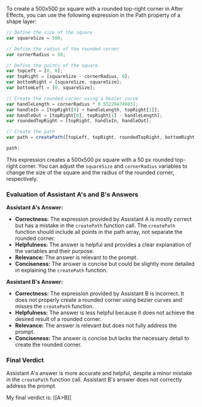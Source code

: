 
To create a 500x500 px square with a rounded top-right corner in After Effects, you can use the following expression in the Path property of a shape layer:

```javascript
// Define the size of the square
var squareSize = 500;

// Define the radius of the rounded corner
var cornerRadius = 50;

// Define the points of the square
var topLeft = [0, 0];
var topRight = [squareSize - cornerRadius, 0];
var bottomRight = [squareSize, squareSize];
var bottomLeft = [0, squareSize];

// Create the rounded corner using a bezier curve
var handleLength = cornerRadius * 0.552284749831;
var handleIn = [topRight[0] + handleLength, topRight[1]];
var handleOut = [topRight[0], topRight[1] - handleLength];
var roundedTopRight = [topRight, handleIn, handleOut];

// Create the path
var path = createPath([topLeft, topRight, roundedTopRight, bottomRight, bottomLeft], [], [], true);

path;
```

This expression creates a 500x500 px square with a 50 px rounded top-right corner. You can adjust the `squareSize` and `cornerRadius` variables to change the size of the square and the radius of the rounded corner, respectively.

### Evaluation of Assistant A's and B's Answers

**Assistant A's Answer:**
- **Correctness:** The expression provided by Assistant A is mostly correct but has a mistake in the `createPath` function call. The `createPath` function should include all points in the path array, not separate the rounded corner.
- **Helpfulness:** The answer is helpful and provides a clear explanation of the variables and their purpose.
- **Relevance:** The answer is relevant to the prompt.
- **Conciseness:** The answer is concise but could be slightly more detailed in explaining the `createPath` function.

**Assistant B's Answer:**
- **Correctness:** The expression provided by Assistant B is incorrect. It does not properly create a rounded corner using bezier curves and misses the `createPath` function.
- **Helpfulness:** The answer is less helpful because it does not achieve the desired result of a rounded corner.
- **Relevance:** The answer is relevant but does not fully address the prompt.
- **Conciseness:** The answer is concise but lacks the necessary detail to create the rounded corner.

### Final Verdict
Assistant A's answer is more accurate and helpful, despite a minor mistake in the `createPath` function call. Assistant B's answer does not correctly address the prompt.

My final verdict is: [[A>B]]
